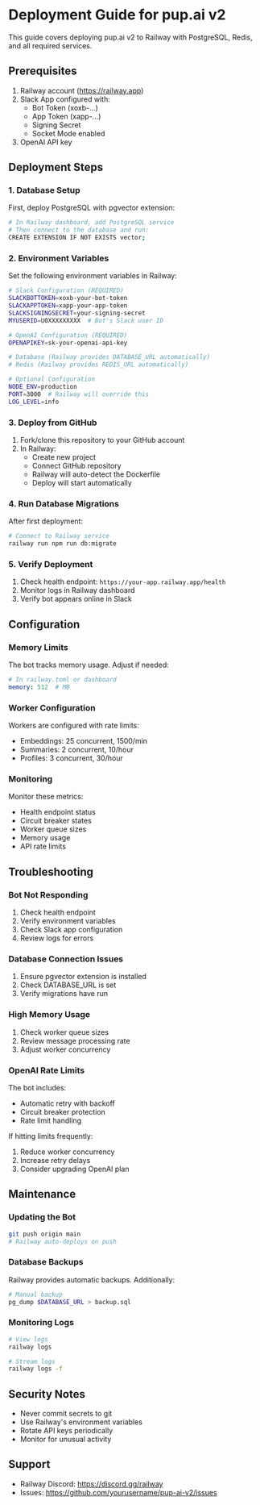 # Deployment Guide for pup.ai v2

This guide covers deploying pup.ai v2 to Railway with PostgreSQL, Redis, and all required services.

## Prerequisites

1. Railway account (https://railway.app)
2. Slack App configured with:
   - Bot Token (xoxb-...)
   - App Token (xapp-...)
   - Signing Secret
   - Socket Mode enabled
3. OpenAI API key

## Deployment Steps

### 1. Database Setup

First, deploy PostgreSQL with pgvector extension:

```bash
# In Railway dashboard, add PostgreSQL service
# Then connect to the database and run:
CREATE EXTENSION IF NOT EXISTS vector;
```

### 2. Environment Variables

Set the following environment variables in Railway:

```bash
# Slack Configuration (REQUIRED)
SLACKBOTTOKEN=xoxb-your-bot-token
SLACKAPPTOKEN=xapp-your-app-token  
SLACKSIGNINGSECRET=your-signing-secret
MYUSERID=U0XXXXXXXXX  # Bot's Slack user ID

# OpenAI Configuration (REQUIRED)
OPENAPIKEY=sk-your-openai-api-key

# Database (Railway provides DATABASE_URL automatically)
# Redis (Railway provides REDIS_URL automatically)

# Optional Configuration
NODE_ENV=production
PORT=3000  # Railway will override this
LOG_LEVEL=info
```

### 3. Deploy from GitHub

1. Fork/clone this repository to your GitHub account
2. In Railway:
   - Create new project
   - Connect GitHub repository
   - Railway will auto-detect the Dockerfile
   - Deploy will start automatically

### 4. Run Database Migrations

After first deployment:

```bash
# Connect to Railway service
railway run npm run db:migrate
```

### 5. Verify Deployment

1. Check health endpoint: `https://your-app.railway.app/health`
2. Monitor logs in Railway dashboard
3. Verify bot appears online in Slack

## Configuration

### Memory Limits

The bot tracks memory usage. Adjust if needed:

```yaml
# In railway.toml or dashboard
memory: 512  # MB
```

### Worker Configuration

Workers are configured with rate limits:
- Embeddings: 25 concurrent, 1500/min
- Summaries: 2 concurrent, 10/hour  
- Profiles: 3 concurrent, 30/hour

### Monitoring

Monitor these metrics:
- Health endpoint status
- Circuit breaker states
- Worker queue sizes
- Memory usage
- API rate limits

## Troubleshooting

### Bot Not Responding

1. Check health endpoint
2. Verify environment variables
3. Check Slack app configuration
4. Review logs for errors

### Database Connection Issues

1. Ensure pgvector extension is installed
2. Check DATABASE_URL is set
3. Verify migrations have run

### High Memory Usage

1. Check worker queue sizes
2. Review message processing rate
3. Adjust worker concurrency

### OpenAI Rate Limits

The bot includes:
- Automatic retry with backoff
- Circuit breaker protection
- Rate limit handling

If hitting limits frequently:
1. Reduce worker concurrency
2. Increase retry delays
3. Consider upgrading OpenAI plan

## Maintenance

### Updating the Bot

```bash
git push origin main
# Railway auto-deploys on push
```

### Database Backups

Railway provides automatic backups. Additionally:

```bash
# Manual backup
pg_dump $DATABASE_URL > backup.sql
```

### Monitoring Logs

```bash
# View logs
railway logs

# Stream logs
railway logs -f
```

## Security Notes

- Never commit secrets to git
- Use Railway's environment variables
- Rotate API keys periodically
- Monitor for unusual activity

## Support

- Railway Discord: https://discord.gg/railway
- Issues: https://github.com/yourusername/pup-ai-v2/issues